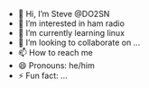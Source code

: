 - 👋 Hi, I’m Steve @DO2SN
- 👀 I’m interested in ham radio 
- 🌱 I’m currently learning linux
- 💞️ I’m looking to collaborate on ...
- 📫 How to reach me 
- 😄 Pronouns: he/him
- ⚡ Fun fact: ...

<!---
DO2SN/DO2SN is a ✨ special ✨ repository because its `README.md` (this file) appears on your GitHub profile.
You can click the Preview link to take a look at your changes.
--->
